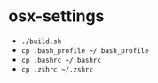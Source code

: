 # osx-settings

- `./build.sh`
- `cp .bash_profile ~/.bash_profile`
- `cp .bashrc ~/.bashrc`
- `cp .zshrc ~/.zshrc`
